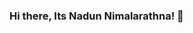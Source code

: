### Hi there, Its Nadun Nimalarathna! 👋 

<!--
**NadunIsuruB/NadunIsuruB** is a ✨ _special_ ✨ repository because its `README.md` (this file) appears on your GitHub profile.

Here are some ideas to get you started:

- 🔭 I’m currently working on Azend Technologies
- 🌱 I’m currently learning Computer science and Engineering
- 👯 I’m looking to collaborate on Open-Source Projects
- 💬 Ask me about Anytime
- 📫 How to reach me: https://wa.me/94712935722
- 😄 Pronouns: He/Him
- ⚡ Fun fact: Im All Rounding on IT, Electronics, Mechanical things and Bio Tech
-->
